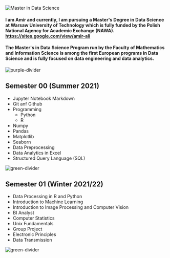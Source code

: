 ![Master in Data Science](https://pbs.twimg.com/media/FIC-98vXMAAM2Zw?format=jpg&name=900x900)
#### I am Amir and currently, I am pursuing a Master's Degree in Data Science at Warsaw University of Technology which is fully funded by the Polish National Agency for Academic Exchange (NAWA). https://sites.google.com/view/amir-ali
#### The Master's in Data Science Program run by the Faculty of Mathematics and Information Science is among the first European programs in Data Science and is fully focused on data engineering and data analytics.

![purple-divider](https://user-images.githubusercontent.com/7065401/52071927-c1cd7100-2562-11e9-908a-dde91ba14e59.png)

## Semester 00 (Summer 2021)
* Jupyter Notebook Markdown
* Git anf Github
* Programming
  * Python
  * R
* Numpy
* Pandas
* Matplotlib
* Seaborn
* Data Preprocessing
* Data Analytics in Excel
* Structured Query Language (SQL)

![green-divider](https://user-images.githubusercontent.com/7065401/52071924-c003ad80-2562-11e9-8297-1c6595f8a7ff.png)

## Semester 01 (Winter 2021/22)
* Data Processing in R and Python
* Introduction to Machine Learning 
* Introduction to Image Processing and Computer Vision
* BI Analyst
* Computer Statistics
* Unix Fundamentals
* Group Project
* Electronic Principles
* Data Transmission 

![green-divider](https://user-images.githubusercontent.com/7065401/52071924-c003ad80-2562-11e9-8297-1c6595f8a7ff.png)

